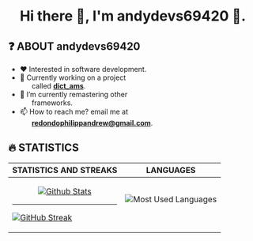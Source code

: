 <div align="center">
    <h1>Hi there 👋, I'm andydevs69420 👦.</h1>
</div>

## ❓ ABOUT andydevs69420
- ❤️ Interested in software development.
- 💪 Currently working on a project 
    <br>&nbsp;&nbsp;&nbsp;&nbsp;&nbsp;&nbsp;called **<a href="http://github.com/andydevs69420/dict_ams">dict_ams</a>**.
- 🌱 I’m currently remastering other 
    <br>&nbsp;&nbsp;&nbsp;&nbsp;&nbsp;&nbsp;frameworks.
- 📫 How to reach me? email me at 
    <br>&nbsp;&nbsp;&nbsp;&nbsp;&nbsp;&nbsp;**redondophilippandrew@gmail.com**.

## 🔥 STATISTICS
| STATISTICS AND STREAKS | LANGUAGES |
| --- | --- |
| <p align="center"> [![Github Stats](https://github-readme-stats.vercel.app/api?username=andydevs69420&show_icons=true&theme=merko)](https://github-readme-stats.vercel.app) <hr> [![GitHub Streak](https://github-readme-streak-stats.herokuapp.com?user=andydevs69420&theme=merko&date_format=M%20j%5B%2C%20Y%5D)](https://github-readme-streak-stats.herokuapp.com) </p> | <p align="center" style="height: 100%;"> ![Most Used Languages](https://github-readme-stats.vercel.app/api/top-langs/?username=andydevs69420&theme=merko) </p>  <span>&nbsp;</span> <span>&nbsp;</span> <span>&nbsp;</span> <span>&nbsp;</span> <span>&nbsp;</span> <span>&nbsp;</span> <br> |

